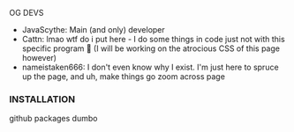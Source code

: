 OG DEVS
- JavaScythe: Main (and only) developer
- Cattn: lmao wtf do i put here - I do some things in code just not with this specific program 🤷 (I will be working on the atrocious CSS of this page however)
- nameistaken666: I don't even know why I exist. I'm just here to spruce up the page, and uh, make things go zoom across page
### INSTALLATION
github packages dumbo
